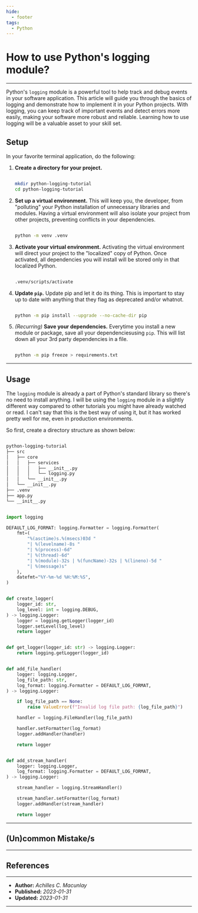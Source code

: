 ```yaml
---
hide:
  - footer
tags:
  - Python
---
```


# How to use Python's logging module?

---

Python's `logging` module is a powerful tool to help track and debug events in your software application. This article will guide you through the basics of logging and demonstrate how to implement it in your Python projects. With logging, you can keep track of important events and detect errors more easily, making your software more robust and reliable. Learning how to use logging will be a valuable asset to your skill set.

## Setup

In your favorite terminal application, do the following:

1. **Create a directory for your project.**

    ```bash

    mkdir python-logging-tutorial
    cd python-logging-tutorial

    ```

2. **Set up a virtual environment.** This will keep you, the developer, from "polluting" your Python installation of unnecessary libraries and modules. Having a virtual environment will also isolate your project from other projects, preventing conflicts in your dependencies.

    ```bash

    python -m venv .venv

    ```

3. **Activate your virtual environment.** Activating the virtual environment will direct your project to the "localized" copy of Python. Once activated, all dependencies you will install will be stored only in that localized Python.

    ```bash

    .venv/scripts/activate

    ```

4. **Update `pip`.** Update pip and let it do its thing. This is important to stay up to date with anything that they flag as deprecated and/or whatnot.

    ```bash

    python -m pip install --upgrade --no-cache-dir pip

    ```

5. _(Recurring)_ **Save your dependencies.** Everytime you install a new module or package, save all your dependenciesusing `pip`. This will list down all your 3rd party dependencies in a file.

    ```bash

    python -m pip freeze > requirements.txt

    ```

---

## Usage

The `logging` module is already a part of Python's standard library so there's no need to install anything. I will be using the `logging` module in a slightly different way compared to other tutorials you might have already watched or read. I can't say that this is the best way of using it, but it has worked pretty well for me, even in production environments.

So first, create a directory structure as shown below:

```bash

python-logging-tutorial
├── src
│   ├── core
│   │   ├── services
│   │   │   ├── __init__.py
│   │   │   └── logging.py
│   │   └── __init__.py
│   └── __init__.py
├── .venv
├── app.py
└── __init__.py

```

```python

import logging

DEFAULT_LOG_FORMAT: logging.Formatter = logging.Formatter(
    fmt=(
        "%(asctime)s.%(msecs)03d "
        "| %(levelname)-8s "
        "| %(process)-6d"
        "| %(thread)-6d"
        "| %(module)-32s | %(funcName)-32s | %(lineno)-5d "
        "| %(message)s"
    ),
    datefmt="%Y-%m-%d %H:%M:%S",
)


def create_logger(
    logger_id: str,
    log_level: int = logging.DEBUG,
) -> logging.Logger:
    logger = logging.getLogger(logger_id)
    logger.setLevel(log_level)
    return logger


def get_logger(logger_id: str) -> logging.Logger:
    return logging.getLogger(logger_id)


def add_file_handler(
    logger: logging.Logger,
    log_file_path: str,
    log_format: logging.Formatter = DEFAULT_LOG_FORMAT,
) -> logging.Logger:

    if log_file_path == None:
        raise ValueError(f"Invalid log file path: {log_file_path}")

    handler = logging.FileHandler(log_file_path)

    handler.setFormatter(log_format)
    logger.addHandler(handler)

    return logger


def add_stream_handler(
    logger: logging.Logger,
    log_format: logging.Formatter = DEFAULT_LOG_FORMAT,
) -> logging.Logger:

    stream_handler = logging.StreamHandler()

    stream_handler.setFormatter(log_format)
    logger.addHandler(stream_handler)

    return logger

```

---

## (Un)common Mistake/s

---

## References

---

- **Author:** _Achilles C. Macunlay_
- **Published:** _2023-01-31_
- **Updated:** _2023-01-31_

---
